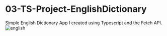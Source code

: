 # 03-TS-Project-EnglishDictionary
Simple English Dictionary App I created using Typescript and the Fetch API.
![english](https://github.com/luizgcancian/03-TS-Project-EnglishDictionary/assets/36893086/1d987669-a8c1-46e1-acc9-e480be888dc1)
